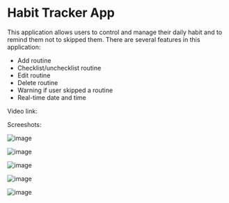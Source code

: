 # Habit Tracker App

This application allows users to control and manage their daily habit and to remind them not to skipped them. There are several features in this application:

- Add routine
- Checklist/unchecklist routine
- Edit routine
- Delete routine
- Warning if user skipped a routine
- Real-time date and time

Video link:

Screeshots:

![image](https://github.com/user-attachments/assets/4e3e8005-8c57-498d-816b-832c9d21963b)

![image](https://github.com/user-attachments/assets/8f60ec2c-1712-42f9-80f1-66d17e76543f)

![image](https://github.com/user-attachments/assets/41604c7f-0085-4187-b84e-6ef64dd622c9)

![image](https://github.com/user-attachments/assets/0ee77f26-98a7-4199-b1be-b1b9c42e9a91)

![image](https://github.com/user-attachments/assets/cdb67add-b8d0-4b7f-9bdb-78168ca13de4)
